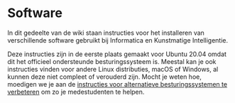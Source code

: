 # Software

In dit gedeelte van de wiki staan instructies voor het installeren van verschillende software gebruikt bij Informatica en Kunstmatige Intelligentie.

Deze instructies zijn in de eerste plaats gemaakt voor Ubuntu 20.04 omdat dit het officieel ondersteunde besturingssysteem is. Meestal kan je ook instructies vinden voor andere Linux distributies, macOS of Windows, al kunnen deze niet compleet of verouderd zijn. Mocht je weten hoe, moedigen we je aan de [instructies voor alternatieve besturingssystemen te verbeteren](https://github.com/UvA-FNWI/byod-wiki) om zo je medestudenten te helpen.
